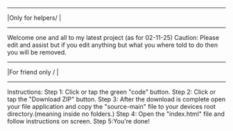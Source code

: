 ______________________________________________________________________________________________________________________
|Only for helpers\/                                                                                                  |
______________________________________________________________________________________________________________________
Welcome one and all to my latest project
(as for 02-11-25)
Caution: Please edit and assist but if you edit anything but what you where told to do then you will be removed.
____________________________________________________________________________________________________________________________________________________________________________________________________________________________________________
|For friend only \/                                                                                                  |
____________________________________________________________________________________________________________________________________________________________________________________________________________________________________________
Instructions:
Step 1: Click or tap the green "code" button.
Step 2: Click or tap the "Download ZIP" button.
Step 3: After the download is complete open your file application and copy the "source-main" file to your devices root directory.(meaning inside no folders.)
Step 4: Open the "index.html" file and follow instructions on screen.
Step 5:You're done!